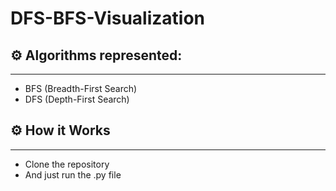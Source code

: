 # DFS-BFS-Visualization

## ⚙ Algorithms represented:
------------------

* BFS (Breadth-First Search)
* DFS (Depth-First Search)

## ⚙ How it Works
------------------

* Clone the repository
* And just run the .py file
